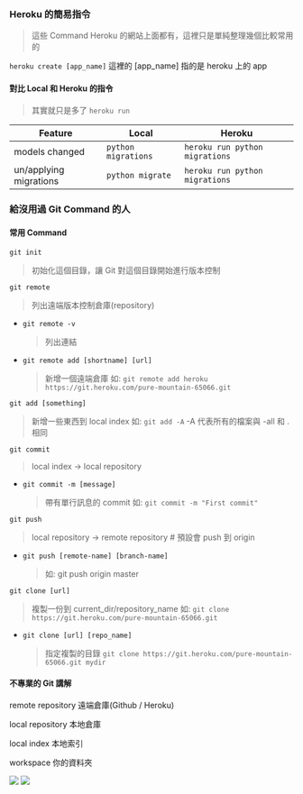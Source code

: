 ### Heroku 的簡易指令

> 這些 Command Heroku 的網站上面都有，這裡只是單純整理幾個比較常用的

`heroku create [app_name]` 這裡的 \[app_name\] 指的是 heroku 上的 app


#### 對比 Local 和 Heroku 的指令

> 其實就只是多了 `heroku run`

| Feature | Local | Heroku |
|---|---|---|
| models changed | `python migrations` | `heroku run python migrations` | 
| un/applying migrations | `python migrate` | `heroku run python migrations` | 

### 給沒用過 Git Command 的人

#### **常用** Command

`git init`
> 初始化這個目錄，讓 Git 對這個目錄開始進行版本控制

`git remote`
> 列出遠端版本控制倉庫(repository)

*	`git remote -v`	
	> 列出連結

*	`git remote add [shortname] [url]`
	> 新增一個遠端倉庫 如: `git remote add heroku https://git.heroku.com/pure-mountain-65066.git`

`git add [something]`
> 新增一些東西到 local index 如: `git add -A`
> -A 代表所有的檔案與 -all 和 . 相同

`git commit`
> local index -> local repository

*	`git commit -m [message]`
	> 帶有單行訊息的 commit 如: `git commit -m "First commit"`

`git push`
> local repository -> remote repository # 預設會 push 到 origin

*	`git push [remote-name] [branch-name]`
	> 如: git push origin master

`git clone [url]`
> 複製一份到 current_dir/repository_name 如: `git clone https://git.heroku.com/pure-mountain-65066.git`

*	`git clone [url] [repo_name]`
	> 指定複製的目錄 `git clone https://git.heroku.com/pure-mountain-65066.git mydir`

#### 不專業的 Git 講解

remote repository 遠端倉庫(Github / Heroku)

local repository 本地倉庫

local index 本地索引

workspace 你的資料夾

![](https://greenido.files.wordpress.com/2013/07/git-local-remote.png?w=696&h=570)
![](https://i.stack.imgur.com/m4L6s.jpg)